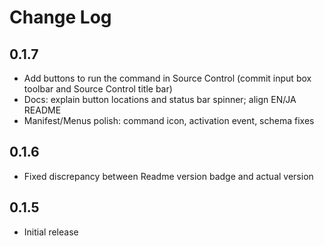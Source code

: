 # Change Log

## 0.1.7

- Add buttons to run the command in Source Control (commit input box toolbar and Source Control title bar)
- Docs: explain button locations and status bar spinner; align EN/JA README
- Manifest/Menus polish: command icon, activation event, schema fixes

## 0.1.6

- Fixed discrepancy between Readme version badge and actual version

## 0.1.5

- Initial release
